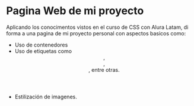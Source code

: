 
# Pagina Web de mi proyecto

Aplicando los conocimentos vistos en el curso de CSS con Alura Latam, di forma a una pagina de mi proyecto personal con aspectos basicos como:

+ Uso de contenedores
+ Uso de etiquetas como <header>, <main>, <footer>, entre otras.
+ Estilización de imagenes.

